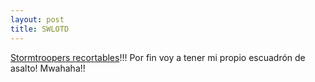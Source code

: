 ```yaml
---
layout: post
title: SWLOTD
---
```


[Stormtroopers recortables](http://home.comcast.net/~kymcat3/character001.html)!!!  Por fin voy a tener mi propio escuadrón de asalto! Mwahaha!!

